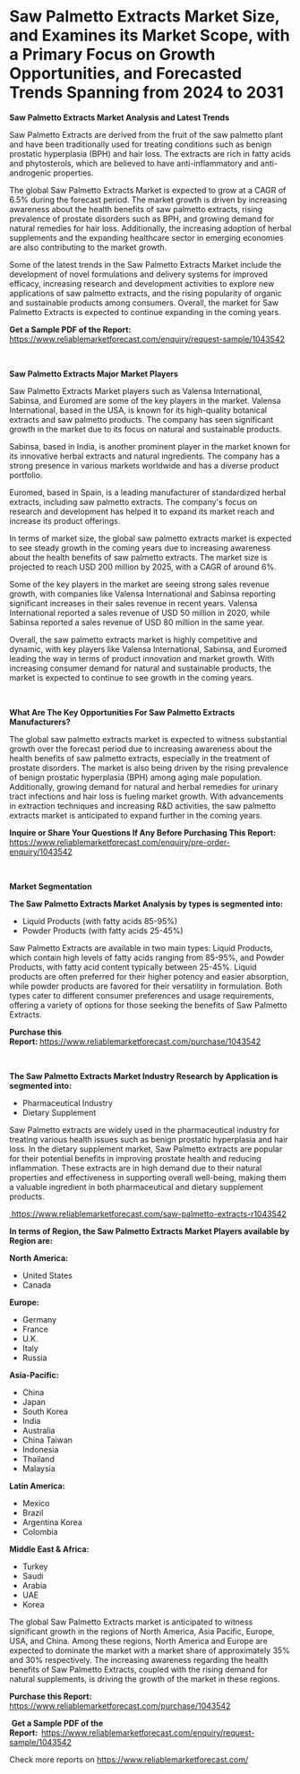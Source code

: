 <p><h1>Saw Palmetto Extracts Market Size, and Examines its Market Scope, with a Primary Focus on Growth Opportunities, and Forecasted Trends Spanning from 2024 to 2031</h1></p><p><strong>Saw Palmetto Extracts Market Analysis and Latest Trends</strong></p>
<p><p>Saw Palmetto Extracts are derived from the fruit of the saw palmetto plant and have been traditionally used for treating conditions such as benign prostatic hyperplasia (BPH) and hair loss. The extracts are rich in fatty acids and phytosterols, which are believed to have anti-inflammatory and anti-androgenic properties.</p><p>The global Saw Palmetto Extracts Market is expected to grow at a CAGR of 6.5% during the forecast period. The market growth is driven by increasing awareness about the health benefits of saw palmetto extracts, rising prevalence of prostate disorders such as BPH, and growing demand for natural remedies for hair loss. Additionally, the increasing adoption of herbal supplements and the expanding healthcare sector in emerging economies are also contributing to the market growth.</p><p>Some of the latest trends in the Saw Palmetto Extracts Market include the development of novel formulations and delivery systems for improved efficacy, increasing research and development activities to explore new applications of saw palmetto extracts, and the rising popularity of organic and sustainable products among consumers. Overall, the market for Saw Palmetto Extracts is expected to continue expanding in the coming years.</p></p>
<p><strong>Get a Sample PDF of the Report:&nbsp;</strong> <a href="https://www.reliablemarketforecast.com/enquiry/request-sample/1043542">https://www.reliablemarketforecast.com/enquiry/request-sample/1043542</a></p>
<p>&nbsp;</p>
<p><strong>Saw Palmetto Extracts Major Market Players</strong></p>
<p><p>Saw Palmetto Extracts Market players such as Valensa International, Sabinsa, and Euromed are some of the key players in the market. Valensa International, based in the USA, is known for its high-quality botanical extracts and saw palmetto products. The company has seen significant growth in the market due to its focus on natural and sustainable products.</p><p>Sabinsa, based in India, is another prominent player in the market known for its innovative herbal extracts and natural ingredients. The company has a strong presence in various markets worldwide and has a diverse product portfolio.</p><p>Euromed, based in Spain, is a leading manufacturer of standardized herbal extracts, including saw palmetto extracts. The company's focus on research and development has helped it to expand its market reach and increase its product offerings.</p><p>In terms of market size, the global saw palmetto extracts market is expected to see steady growth in the coming years due to increasing awareness about the health benefits of saw palmetto extracts. The market size is projected to reach USD 200 million by 2025, with a CAGR of around 6%.</p><p>Some of the key players in the market are seeing strong sales revenue growth, with companies like Valensa International and Sabinsa reporting significant increases in their sales revenue in recent years. Valensa International reported a sales revenue of USD 50 million in 2020, while Sabinsa reported a sales revenue of USD 80 million in the same year.</p><p>Overall, the saw palmetto extracts market is highly competitive and dynamic, with key players like Valensa International, Sabinsa, and Euromed leading the way in terms of product innovation and market growth. With increasing consumer demand for natural and sustainable products, the market is expected to continue to see growth in the coming years.</p></p>
<p>&nbsp;</p>
<p><strong>What Are The Key Opportunities For Saw Palmetto Extracts Manufacturers?</strong></p>
<p><p>The global saw palmetto extracts market is expected to witness substantial growth over the forecast period due to increasing awareness about the health benefits of saw palmetto extracts, especially in the treatment of prostate disorders. The market is also being driven by the rising prevalence of benign prostatic hyperplasia (BPH) among aging male population. Additionally, growing demand for natural and herbal remedies for urinary tract infections and hair loss is fueling market growth. With advancements in extraction techniques and increasing R&D activities, the saw palmetto extracts market is anticipated to expand further in the coming years.</p></p>
<p><strong>Inquire or Share Your Questions If Any Before Purchasing This Report:</strong> <a href="https://www.reliablemarketforecast.com/enquiry/pre-order-enquiry/1043542">https://www.reliablemarketforecast.com/enquiry/pre-order-enquiry/1043542</a></p>
<p>&nbsp;</p>
<p><strong>Market Segmentation</strong></p>
<p><strong>The Saw Palmetto Extracts Market Analysis by types is segmented into:</strong></p>
<p><ul><li>Liquid Products (with fatty acids 85-95%)</li><li>Powder Products (with fatty acids 25-45%)</li></ul></p>
<p><p>Saw Palmetto Extracts are available in two main types: Liquid Products, which contain high levels of fatty acids ranging from 85-95%, and Powder Products, with fatty acid content typically between 25-45%. Liquid products are often preferred for their higher potency and easier absorption, while powder products are favored for their versatility in formulation. Both types cater to different consumer preferences and usage requirements, offering a variety of options for those seeking the benefits of Saw Palmetto Extracts.</p></p>
<p><strong>Purchase this Report:&nbsp;</strong><a href="https://www.reliablemarketforecast.com/purchase/1043542">https://www.reliablemarketforecast.com/purchase/1043542</a></p>
<p>&nbsp;</p>
<p><strong>The Saw Palmetto Extracts Market Industry Research by Application is segmented into:</strong></p>
<p><ul><li>Pharmaceutical Industry</li><li>Dietary Supplement</li></ul></p>
<p><p>Saw Palmetto extracts are widely used in the pharmaceutical industry for treating various health issues such as benign prostatic hyperplasia and hair loss. In the dietary supplement market, Saw Palmetto extracts are popular for their potential benefits in improving prostate health and reducing inflammation. These extracts are in high demand due to their natural properties and effectiveness in supporting overall well-being, making them a valuable ingredient in both pharmaceutical and dietary supplement products.</p></p>
<p><a href="https://www.reliablemarketforecast.com/saw-palmetto-extracts-r1043542">&nbsp;https://www.reliablemarketforecast.com/saw-palmetto-extracts-r1043542</a></p>
<p><strong>In terms of Region, the Saw Palmetto Extracts Market Players available by Region are:</strong></p>
<p>
    <p> <strong> North America: </strong>
        <ul>
            <li>United States</li>
            <li>Canada</li>
        </ul>
        </p> 
    <p> <strong> Europe: </strong>
        <ul>
            <li>Germany</li>
            <li>France</li>
            <li>U.K.</li>
            <li>Italy</li>
            <li>Russia</li>
        </ul>
        </p> 
    <p> <strong> Asia-Pacific: </strong>
        <ul>
            <li>China</li>
            <li>Japan</li>
            <li>South Korea</li>
            <li>India</li>
            <li>Australia</li>
            <li>China Taiwan</li>
            <li>Indonesia</li>
            <li>Thailand</li>
            <li>Malaysia</li>
        </ul>
        </p> 
    <p> <strong> Latin America: </strong>
        <ul>
            <li>Mexico</li>
            <li>Brazil</li>
            <li>Argentina Korea</li>
            <li>Colombia</li>
        </ul>
        </p> 
    <p> <strong> Middle East & Africa: </strong>
        <ul>
            <li>Turkey</li>
            <li>Saudi</li>
            <li>Arabia</li>
            <li>UAE</li>
            <li>Korea</li>
        </ul>
    </p>
    </p>
<p><p>The global Saw Palmetto Extracts market is anticipated to witness significant growth in the regions of North America, Asia Pacific, Europe, USA, and China. Among these regions, North America and Europe are expected to dominate the market with a market share of approximately 35% and 30% respectively. The increasing awareness regarding the health benefits of Saw Palmetto Extracts, coupled with the rising demand for natural supplements, is driving the growth of the market in these regions.</p></p>
<p><strong>Purchase this Report: </strong><a href="https://www.reliablemarketforecast.com/purchase/1043542">https://www.reliablemarketforecast.com/purchase/1043542</a></p>
<p>&nbsp;<strong>Get a Sample PDF of the Report:&nbsp;&nbsp;</strong><a href="https://www.reliablemarketforecast.com/enquiry/request-sample/1043542">https://www.reliablemarketforecast.com/enquiry/request-sample/1043542</a></p>
<p><strong></strong></p>
<p>Check more reports on <a href="https://www.reliablemarketforecast.com/">https://www.reliablemarketforecast.com/</a></p>